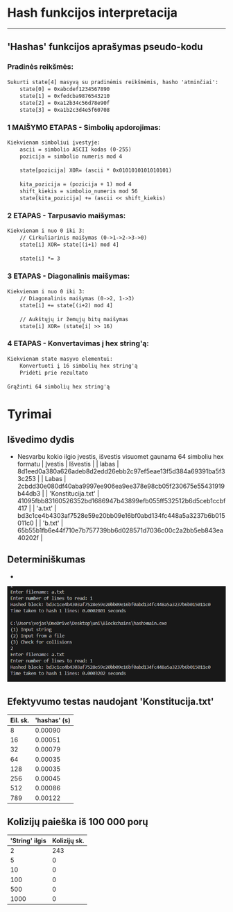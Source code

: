 # Hash funkcijos interpretacija
----
## 'Hashas' funkcijos aprašymas pseudo-kodu

### Pradinės reikšmės:
```
Sukurti state[4] masyvą su pradinėmis reikšmėmis, hasho 'atminčiai':
    state[0] = 0xabcdef1234567890
    state[1] = 0xfedcba9876543210  
    state[2] = 0xa12b34c56d78e90f
    state[3] = 0xa1b2c3d4e5f60708
```

### 1 MAIŠYMO ETAPAS - Simbolių apdorojimas:
```
Kiekvienam simboliui įvestyje:
    ascii = simbolio ASCII kodas (0-255)
    pozicija = simbolio numeris mod 4
    
    state[pozicija] XOR= (ascii * 0x0101010101010101)
    
    kita_pozicija = (pozicija + 1) mod 4
    shift_kiekis = simbolio_numeris mod 56
    state[kita_pozicija] += (ascii << shift_kiekis)
```

### 2 ETAPAS - Tarpusavio maišymas:
```
Kiekvienam i nuo 0 iki 3:
    // Cirkuliarinis maišymas (0->1->2->3->0)
    state[i] XOR= state[(i+1) mod 4]
    
    state[i] *= 3
```

### 3 ETAPAS - Diagonalinis maišymas:
```
Kiekvienam i nuo 0 iki 3:
    // Diagonalinis maišymas (0->2, 1->3)
    state[i] += state[(i+2) mod 4]
    
    // Aukštųjų ir žemųjų bitų maišymas
    state[i] XOR= (state[i] >> 16)
```

### 4 ETAPAS - Konvertavimas į hex string'ą:
```
Kiekvienam state masyvo elementui:
    Konvertuoti į 16 simbolių hex string'ą
    Pridėti prie rezultato

Grąžinti 64 simbolių hex string'ą
```
# Tyrimai
## Išvedimo dydis
* Nesvarbu kokio ilgio įvestis, išvestis visuomet gaunama 64 simboliu hex formatu
| Įvestis | Išvestis | 
| labas | 8d1eed0a380a626adeb8d2edd26ebb2c97ef5eae13f5d384a69391ba5f33c253 | 
| Labas | 2cbdd30e080df40aba9997ee906ea9ee378e98cb05f230675e55431919b44db3 | 
| 'Konstitucija.txt' | 41095fbb83160526352bd1686947b43899efb055ff532512b6d5ceb1ccbf417 | 
| 'a.txt' | bd3c1ce4b4303af7528e59e20bb09e16bf0abd134fc448a5a3237b6b015011c0 | 
| 'b.txt' | 65b55b1fb6e44f710e7b757739bb6d028571d7036c00c2a2bb5eb843ea40202f | 

## Determiniškumas
* 
![Determiniškumas](image-1.png)

## Efektyvumo testas naudojant 'Konstitucija.txt'
| Eil. sk. | 'hashas' (s) | 
| -------- | ------- |  
| 8        | 0.00090 | 
| 16       | 0.00051 | 
| 32       | 0.00079 | 
| 64       | 0.00035 | 
| 128      | 0.00035 |
| 256      | 0.00045 |
| 512      | 0.00086 |
| 789      | 0.00122 |


## Kolizijų paieška iš 100 000 porų
| 'String' ilgis | Kolizijų sk. |
| --------       | -------      | 
| 2              |   243        |
| 5              |     0        |
| 10             |     0        |
| 100            |     0        |
| 500            |     0        |
| 1000           |     0        |